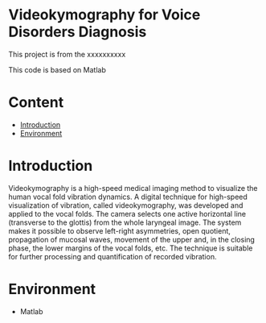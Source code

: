 # Videokymography for Voice Disorders Diagnosis


This project is from the xxxxxxxxxx

This code is based on Matlab

# Content

  * [Introduction](#Introduction)
  * [Environment](#Environment)
 
  
# Introduction

   Videokymography is a high-speed medical imaging method to visualize the human vocal fold vibration dynamics. A digital technique for high-speed visualization of vibration, called videokymography, was developed and applied to the vocal folds. The camera selects one active horizontal line (transverse to the glottis) from the whole laryngeal image. The system makes it possible to observe left-right asymmetries, open quotient, propagation of mucosal waves, movement of the upper and, in the closing phase, the lower margins of the vocal folds, etc. The technique is suitable for further processing and quantification of recorded vibration.


# Environment

   * Matlab
